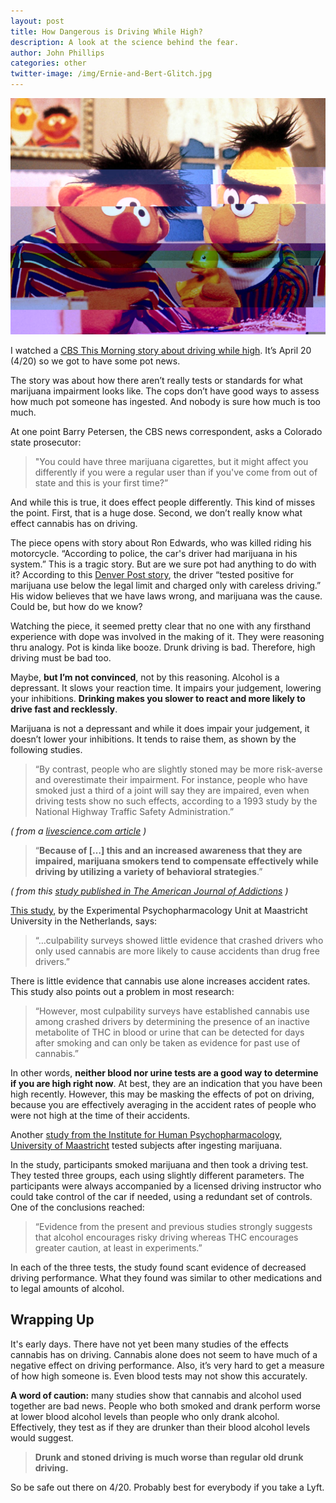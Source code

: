 ```yaml
---
layout: post
title: How Dangerous is Driving While High?
description: A look at the science behind the fear.
author: John Phillips
categories: other
twitter-image: /img/Ernie-and-Bert-Glitch.jpg
---
```


<div>
<img src="/img/Ernie-and-Bert-Glitch.jpg" class="full-width">
</div>

I watched a [CBS This Morning story about driving while high][cbs]. It’s April 20 (4/20) so we got to have some pot news.

The story was about how there aren’t really tests or standards for what marijuana impairment looks like. The cops don’t have good ways to assess how much pot someone has ingested. And nobody is sure how much is too much.

At one point Barry Petersen, the CBS news correspondent, asks a Colorado state prosecutor:

> "You could have three marijuana cigarettes, but it might affect you differently if you were a regular user than if you've come from out of state and this is your first time?”

And while this is true, it does effect people differently. This kind of misses the point. First, that is a huge dose. Second, we don’t really know what effect cannabis has on driving.

The piece opens with story about Ron Edwards, who was killed riding his motorcycle. “According to police, the car's driver had marijuana in his system.” This is a tragic story. But are we sure pot had anything to do with it? According to this [Denver Post story][post], the driver “tested positive for marijuana use below the legal limit and charged only with careless driving.” His widow believes that we have laws wrong, and marijuana was the cause. Could be, but how do we know?

Watching the piece, it seemed pretty clear that no one with any firsthand experience with dope was involved in the making of it. They were reasoning thru analogy. Pot is kinda like booze. Drunk driving is bad. Therefore, high driving must be bad too.

Maybe, **but I’m not convinced**, not by this reasoning. Alcohol is a depressant. It slows your reaction time. It impairs your judgement, lowering your inhibitions. **Drinking makes you slower to react and more likely to drive fast and recklessly**.

Marijuana is not a depressant and while it does impair your judgement, it doesn’t lower your inhibitions. It tends to raise them, as shown by the following studies.

> “By contrast, people who are slightly stoned may be more risk-averse and overestimate their impairment. For instance, people who have smoked just a third of a joint will say they are impaired, even when driving tests show no such effects, according to a 1993 study by the National Highway Traffic Safety Administration.”

*( from a [livescience.com article](https://www.livescience.com/51450-driving-on-marijuana-alcohol-dangerous.html) )*

> “**Because of […] this and an increased awareness that they are impaired, marijuana smokers tend to compensate effectively while driving by utilizing a variety of behavioral strategies**.”


*( from this [study published in The American Journal of Addictions](https://onlinelibrary.wiley.com/doi/abs/10.1080/10550490902786934) )*

[This study][maas], by the Experimental Psychopharmacology Unit at Maastricht University in the Netherlands, says:

>  “…culpability surveys showed little evidence that crashed drivers who only used cannabis are more likely to cause accidents than drug free drivers.” 

There is little evidence that cannabis use alone increases accident rates. This study also points out a problem in most research:

> “However, most culpability surveys have established cannabis use among crashed drivers by determining the presence of an inactive metabolite of THC in blood or urine that can be detected for days after smoking and can only be taken as evidence for past use of cannabis.”

In other words, **neither blood nor urine tests are a good way to determine if you are high right now**. At best, they are an indication that you have been high recently. However, this may be masking the effects of pot on driving, because you are effectively averaging in the accident rates of people who were not high at the time of their accidents.

Another [study from the Institute for Human Psychopharmacology, University of Maastricht][maas2] tested subjects after ingesting marijuana.

In the study, participants smoked marijuana and then took a driving test. They tested three groups, each using slightly different parameters. The participants were always accompanied by a licensed driving instructor who could take control of the car if needed, using  a redundant set of controls. One of the conclusions reached:

> “Evidence from the present and previous studies strongly suggests that alcohol encourages risky driving whereas THC encourages greater caution, at least in experiments.”

In each of the three tests, the study found scant evidence of decreased driving performance. What they found was similar to other medications and to legal amounts of alcohol.

## Wrapping Up

It's early days. There have not yet been many studies of the effects cannabis has on driving. Cannabis alone does not seem to have much of a negative effect on driving performance. Also, it’s very hard to get a measure of how high someone is. Even blood tests may not show this accurately.

**A word of caution:** many studies show that cannabis and alcohol used together are bad news. People who both smoked and drank perform worse at lower blood alcohol levels than people who only drank alcohol. Effectively, they test as if they are drunker than their blood alcohol levels would suggest.

> **Drunk and stoned driving is much worse than regular old drunk driving.**

So be safe out there on 4/20. Probably best for everybody if you take a Lyft.


[cbs]: https://www.cbsnews.com/news/pot-420-colorado-challenges-policing-high-drivers/
[post]: https://www.denverpost.com/2017/08/25/colorado-marijuana-traffic-fatalities/
[maas]: https://www.ncbi.nlm.nih.gov/pubmed/14725950
[maas2]: http://casr.adelaide.edu.au/T95/paper/s1p2.html